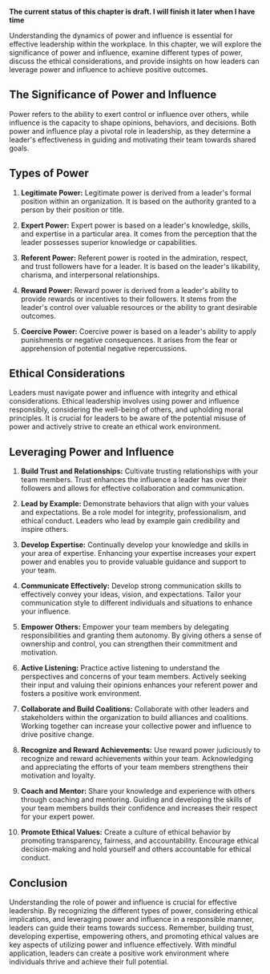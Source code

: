 **The current status of this chapter is draft. I will finish it later when I have time**

Understanding the dynamics of power and influence is essential for effective leadership within the workplace. In this chapter, we will explore the significance of power and influence, examine different types of power, discuss the ethical considerations, and provide insights on how leaders can leverage power and influence to achieve positive outcomes.

**The Significance of Power and Influence**
-------------------------------------------

Power refers to the ability to exert control or influence over others, while influence is the capacity to shape opinions, behaviors, and decisions. Both power and influence play a pivotal role in leadership, as they determine a leader's effectiveness in guiding and motivating their team towards shared goals.

**Types of Power**
------------------

1. **Legitimate Power:** Legitimate power is derived from a leader's formal position within an organization. It is based on the authority granted to a person by their position or title.

2. **Expert Power:** Expert power is based on a leader's knowledge, skills, and expertise in a particular area. It comes from the perception that the leader possesses superior knowledge or capabilities.

3. **Referent Power:** Referent power is rooted in the admiration, respect, and trust followers have for a leader. It is based on the leader's likability, charisma, and interpersonal relationships.

4. **Reward Power:** Reward power is derived from a leader's ability to provide rewards or incentives to their followers. It stems from the leader's control over valuable resources or the ability to grant desirable outcomes.

5. **Coercive Power:** Coercive power is based on a leader's ability to apply punishments or negative consequences. It arises from the fear or apprehension of potential negative repercussions.

**Ethical Considerations**
--------------------------

Leaders must navigate power and influence with integrity and ethical considerations. Ethical leadership involves using power and influence responsibly, considering the well-being of others, and upholding moral principles. It is crucial for leaders to be aware of the potential misuse of power and actively strive to create an ethical work environment.

**Leveraging Power and Influence**
----------------------------------

1. **Build Trust and Relationships:** Cultivate trusting relationships with your team members. Trust enhances the influence a leader has over their followers and allows for effective collaboration and communication.

2. **Lead by Example:** Demonstrate behaviors that align with your values and expectations. Be a role model for integrity, professionalism, and ethical conduct. Leaders who lead by example gain credibility and inspire others.

3. **Develop Expertise:** Continually develop your knowledge and skills in your area of expertise. Enhancing your expertise increases your expert power and enables you to provide valuable guidance and support to your team.

4. **Communicate Effectively:** Develop strong communication skills to effectively convey your ideas, vision, and expectations. Tailor your communication style to different individuals and situations to enhance your influence.

5. **Empower Others:** Empower your team members by delegating responsibilities and granting them autonomy. By giving others a sense of ownership and control, you can strengthen their commitment and motivation.

6. **Active Listening:** Practice active listening to understand the perspectives and concerns of your team members. Actively seeking their input and valuing their opinions enhances your referent power and fosters a positive work environment.

7. **Collaborate and Build Coalitions:** Collaborate with other leaders and stakeholders within the organization to build alliances and coalitions. Working together can increase your collective power and influence to drive positive change.

8. **Recognize and Reward Achievements:** Use reward power judiciously to recognize and reward achievements within your team. Acknowledging and appreciating the efforts of your team members strengthens their motivation and loyalty.

9. **Coach and Mentor:** Share your knowledge and experience with others through coaching and mentoring. Guiding and developing the skills of your team members builds their confidence and increases their respect for your expert power.

10. **Promote Ethical Values:** Create a culture of ethical behavior by promoting transparency, fairness, and accountability. Encourage ethical decision-making and hold yourself and others accountable for ethical conduct.

**Conclusion**
--------------

Understanding the role of power and influence is crucial for effective leadership. By recognizing the different types of power, considering ethical implications, and leveraging power and influence in a responsible manner, leaders can guide their teams towards success. Remember, building trust, developing expertise, empowering others, and promoting ethical values are key aspects of utilizing power and influence effectively. With mindful application, leaders can create a positive work environment where individuals thrive and achieve their full potential.
